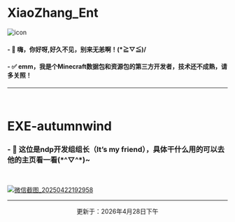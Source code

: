 <h1>XiaoZhang_Ent</h1>

![icon](https://github.com/user-attachments/assets/457313e3-8021-43ca-95cc-4285318a2979)

<h4>- 👋 嗨，你好呀,好久不见，别来无恙啊！(*≧▽≦)/</h4>
<h4>- ✅ emm，我是个Minecraft数据包和资源包的第三方开发者，技术还不成熟，请多关照！</h4>

  
<hr>
<br>

<h1>EXE-autumnwind</h1>
<h3>- 🤝 这位是ndp开发组组长（It’s my friend），具体干什么用的可以去他的主页看一看(*^▽^*)~ </h3>
<br>



<a href="https://github.com/EXE-autumnwind">![微信截图_20250422192958](https://github.com/user-attachments/assets/f2d934f1-3b31-44f5-8f47-cc37103b97de)</a>







<hr>
<p align="center" dir="auto">更新于：2026年4月28日下午</p>
<!---
XiaoZhang-Ent/XiaoZhang-Ent is a ✨ special ✨ repository because its `README.md` (this file) appears on your GitHub profile.
You can click the Preview link to take a look at your changes.
--->

